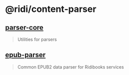 # @ridi/content-parser

## [parser-core](packages/core) 

> Utilities for parsers

## [epub-parser](packages/epub-parser)

> Common EPUB2 data parser for Ridibooks services
